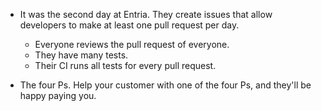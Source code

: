 - It was the second day at Entria. They create issues that allow developers to make at least one pull request per day.

  - Everyone reviews the pull request of everyone.
  - They have many tests.
  - Their CI runs all tests for every pull request.

- The four Ps. Help your customer with one of the four Ps, and they'll be happy paying you.
